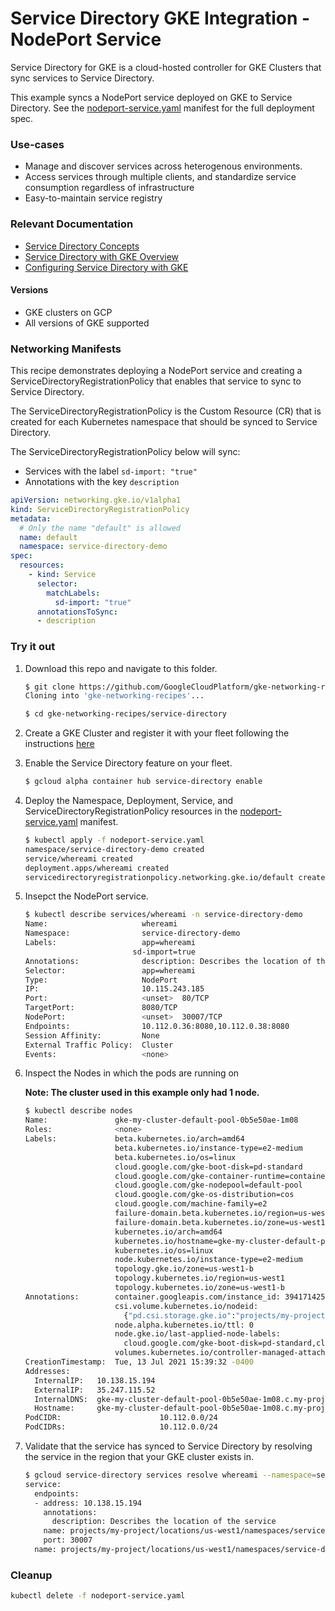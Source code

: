 # Service Directory GKE Integration - NodePort Service

Service Directory for GKE is a cloud-hosted controller for GKE Clusters that
sync services to Service Directory.

This example syncs a NodePort service deployed on GKE to Service Directory. See
the [nodeport-service.yaml](nodeport-service.yaml) manifest for the full
deployment spec.

### Use-cases

*   Manage and discover services across heterogenous environments.
*   Access services through multiple clients, and standardize service
    consumption regardless of infrastructure
*   Easy-to-maintain service registry

### Relevant Documentation

*   [Service Directory Concepts](https://cloud.google.com/service-directory/docs/concepts)
*   [Service Directory with GKE Overview](https://cloud.google.com/service-directory/docs/sd-gke-overview)
*   [Configuring Service Directory with GKE](https://cloud.google.com/service-directory/docs/configuring-sd-with-gke)

#### Versions

*   GKE clusters on GCP
*   All versions of GKE supported

### Networking Manifests

This recipe demonstrates deploying a NodePort service and creating a
ServiceDirectoryRegistrationPolicy that enables that service to sync to Service
Directory.

The ServiceDirectoryRegistrationPolicy is the Custom Resource (CR) that is
created for each Kubernetes namespace that should be synced to Service
Directory.

The ServiceDirectoryRegistrationPolicy below will sync:

*   Services with the label `sd-import: "true"`
*   Annotations with the key `description`

```yaml
apiVersion: networking.gke.io/v1alpha1
kind: ServiceDirectoryRegistrationPolicy
metadata:
  # Only the name "default" is allowed
  name: default
  namespace: service-directory-demo
spec:
  resources:
    - kind: Service
      selector:
        matchLabels:
          sd-import: "true"
      annotationsToSync:
      - description
```

### Try it out

1.  Download this repo and navigate to this folder.

    ```sh
    $ git clone https://github.com/GoogleCloudPlatform/gke-networking-recipes.git
    Cloning into 'gke-networking-recipes'...

    $ cd gke-networking-recipes/service-directory
    ```

1.  Create a GKE Cluster and register it with your fleet following the
    instructions
    [here](https://cloud.google.com/anthos/multicluster-management/connect/registering-a-cluster)

1.  Enable the Service Directory feature on your fleet.

    ```sh
    $ gcloud alpha container hub service-directory enable
    ```

1.  Deploy the Namespace, Deployment, Service, and
    ServiceDirectoryRegistrationPolicy resources in the
    [nodeport-service.yaml](nodeport-service.yaml) manifest.

    ```sh
    $ kubectl apply -f nodeport-service.yaml
    namespace/service-directory-demo created
    service/whereami created
    deployment.apps/whereami created
    servicedirectoryregistrationpolicy.networking.gke.io/default created
    ```

1.  Insepct the NodePort service.

    ```sh
    $ kubectl describe services/whereami -n service-directory-demo
    Name:                     whereami
    Namespace:                service-directory-demo
    Labels:                   app=whereami
                            sd-import=true
    Annotations:              description: Describes the location of the service
    Selector:                 app=whereami
    Type:                     NodePort
    IP:                       10.115.243.185
    Port:                     <unset>  80/TCP
    TargetPort:               8080/TCP
    NodePort:                 <unset>  30007/TCP
    Endpoints:                10.112.0.36:8080,10.112.0.38:8080
    Session Affinity:         None
    External Traffic Policy:  Cluster
    Events:                   <none>
    ```

1.  Inspect the Nodes in which the pods are running on

    **Note: The cluster used in this example only had 1 node.**

    ```sh
    $ kubectl describe nodes
    Name:               gke-my-cluster-default-pool-0b5e50ae-1m08
    Roles:              <none>
    Labels:             beta.kubernetes.io/arch=amd64
                        beta.kubernetes.io/instance-type=e2-medium
                        beta.kubernetes.io/os=linux
                        cloud.google.com/gke-boot-disk=pd-standard
                        cloud.google.com/gke-container-runtime=containerd
                        cloud.google.com/gke-nodepool=default-pool
                        cloud.google.com/gke-os-distribution=cos
                        cloud.google.com/machine-family=e2
                        failure-domain.beta.kubernetes.io/region=us-west1
                        failure-domain.beta.kubernetes.io/zone=us-west1-b
                        kubernetes.io/arch=amd64
                        kubernetes.io/hostname=gke-my-cluster-default-pool-0b5e50ae-1m08
                        kubernetes.io/os=linux
                        node.kubernetes.io/instance-type=e2-medium
                        topology.gke.io/zone=us-west1-b
                        topology.kubernetes.io/region=us-west1
                        topology.kubernetes.io/zone=us-west1-b
    Annotations:        container.googleapis.com/instance_id: 3941714257799828844
                        csi.volume.kubernetes.io/nodeid:
                          {"pd.csi.storage.gke.io":"projects/my-project/zones/us-west1-b/instances/gke-my-cluster-default-pool-0b5e50ae-1m08"}
                        node.alpha.kubernetes.io/ttl: 0
                        node.gke.io/last-applied-node-labels:
                          cloud.google.com/gke-boot-disk=pd-standard,cloud.google.com/gke-container-runtime=containerd,cloud.google.com/gke-nodepool=default-pool,cl...
                        volumes.kubernetes.io/controller-managed-attach-detach: true
    CreationTimestamp:  Tue, 13 Jul 2021 15:39:32 -0400
    Addresses:
      InternalIP:   10.138.15.194
      ExternalIP:   35.247.115.52
      InternalDNS:  gke-my-cluster-default-pool-0b5e50ae-1m08.c.my-project.internal
      Hostname:     gke-my-cluster-default-pool-0b5e50ae-1m08.c.my-project.internal
    PodCIDR:                      10.112.0.0/24
    PodCIDRs:                     10.112.0.0/24
    ```

1.  Validate that the service has synced to Service Directory by resolving the
    service in the region that your GKE cluster exists in.

    ```sh
    $ gcloud service-directory services resolve whereami --namespace=service-directory-demo --location=us-west1
    service:
      endpoints:
      - address: 10.138.15.194
        annotations:
          description: Describes the location of the service
        name: projects/my-project/locations/us-west1/namespaces/service-directory-demo/services/whereami/endpoints/my-cluster-2998672570
        port: 30007
      name: projects/my-project/locations/us-west1/namespaces/service-directory-demo/services/whereami
    ```

### Cleanup

```sh
kubectl delete -f nodeport-service.yaml
```
